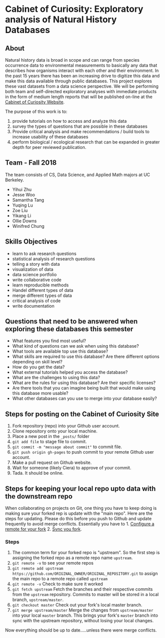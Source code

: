 # Cabinet of Curiosity: Exploratory analysis of Natural History Databases

## About

Natural history data is broad in scope and can range from species occurrence data to environmental measurements to basically any data that describes how organisms interact with each other and their environment.  In the past 15 years there has been an increasing drive to digitize this data and make this data available through public databases.  This project explores these vast datasets from a data science perspective. We will be performing both team and self-directed exploratory analyses with immediate products in the form of medium length reports that will be published on-line at the [Cabinet of Curiosity Website](https://github.com/cabinetofcuriosity/cabinetofcuriosity_site).  

The purpose of this work is to:

1. provide tutorials on how to access and analyze this data 
2. survey the types of questions that are possible in these databases 
3. Provide critical analysis and make recommendations / build tools to increase usability of these databases 
4. perform biological / ecological research that can be expanded in greater depth for peer reviewed publication.  

## Team - Fall 2018

The team consists of CS, Data Science, and Applied Math majors at UC Berkeley. 

- Yihui Zhu
- Jesse Woo
- Samantha Tang
- Yuqing Lu
- Zoe Liu
- Yikang Li
- Ollie Downs
- Winifred Chung 

## Skills Objectives 

- learn to ask research questions
- statistical analysis of research questions
- telling a story with data
- visualization of data
- data science portfolio
- write collaborative code
- learn reproducible methods
- Handel different types of data
- merge different types of data
- critical analysis of code
- write documentation

## Questions that need to be answered when exploring these databases this semester

- What features you find most useful?
- What kind of questions can we ask when using this database?
- What tools are available top use this database?
- What skills are required to use this database? Are there different options depending on skill level?
- How do you get the data?
- What external tutorials helped you access the database?
- What are the challenges to using this data?
- What are the rules for using this database? Are their specific licenses?
- Are there tools that you can imagine being built that would make using this database more usable?
- What other databases can you use to merge into your database easily?

## Steps for posting on the Cabinet of Curiosity Site

1. Fork repository (repo) into your Github user account.
2. Clone repository onto your local machine. 
3. Place a new post in the `_posts/` folder
4. `git add file` to stage file to commit.
5. `git commit -m "message about commit"` to commit file.
6. `git push origin gh-pages` to push commit to your remote Github user account.
7. Make a pull request on Github website.
8. Wait for someone (likely Ciera) to approve of your commit. 
9. Tada.  It should be online.

## Steps for keeping your local repo upto data with the downstream repo

When collaborating on projects on Git, one thing you have to keep doing is making sure your forked rep is update with the "main repo".  Here are the steps for updating.  Please do this before you push to Github and update frequently to avoid merge conflicts. Essentially you have to 1. [Configure a remote for your fork](https://help.github.com/articles/configuring-a-remote-for-a-fork/) 2. [Sync you fork](https://help.github.com/articles/syncing-a-fork/).

### Steps 

1. The common term for your forked repo is "upstream". So the first step is assigning the forked repo as a remote repo name `upstream`. 
2. `git remote -v` to see your remote repos
3. `git remote add upstream https://github.com/ORIGINAL_OWNER/ORIGINAL_REPOSITORY.git` to assign the main repo to a remote repo called `upstream`
4. `git remote -v` Check to make sure it worked
5.  `git fetch upstream` Fetch the branches and their respective commits from the `upstream` repository. Commits to master will be stored in a local branch, `upstream/master`.
6. `git checkout master` Check out your fork's local master branch.
7. `git merge upstream/master` Merge the changes from `upstream/master` into your local `master` branch. This brings your fork's `master` branch into sync with the upstream repository, without losing your local changes.

Now everything should be up to date.....unless there were merge conflicts.
